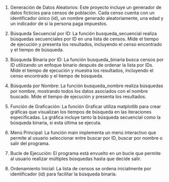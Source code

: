 1. Generación de Datos Aleatorios:
  Este proyecto incluye un generador de datos ficticios para censos de población. Cada censo cuenta con un identificador único (id), un nombre generado aleatoriamente, una edad y un indicador de si la persona paga impuestos.

3. Búsqueda Secuencial por ID:
  La función busqueda_secuencial realiza búsquedas secuenciales por ID en una lista de censos. Mide el tiempo de ejecución y presenta los resultados, incluyendo el censo encontrado y el tiempo de búsqueda.

5. Búsqueda Binaria por ID:
La función busqueda_binaria busca censos por ID utilizando un enfoque binario después de ordenar la lista por IDs. Mide el tiempo de ejecución y muestra los resultados, incluyendo el censo encontrado y el tiempo de búsqueda.

4. Búsqueda por Nombre:
La función busqueda_nombre realiza búsquedas por nombre, mostrando todos los datos asociados con el nombre buscado. Mide el tiempo de ejecución y presenta los resultados.

6. Función de Graficación:
La función Graficar utiliza matplotlib para crear gráficas que visualizan los tiempos de búsqueda en las iteraciones especificadas. La gráfica incluye tanto la búsqueda secuencial como la búsqueda binaria, si esta última se ejecuta.

6. Menú Principal:
La función main implementa un menú interactivo que permite al usuario seleccionar entre buscar por ID, buscar por nombre o salir del programa.

8. Bucle de Ejecución:
El programa está envuelto en un bucle que permite al usuario realizar múltiples búsquedas hasta que decide salir.

8. Ordenamiento Inicial:
La lista de censos se ordena inicialmente por identificador (id) para facilitar la búsqueda binaria.
